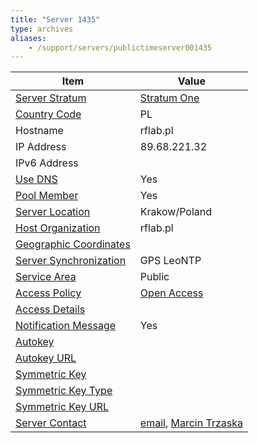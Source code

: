 ```yaml
---
title: "Server 1435"
type: archives
aliases:
    - /support/servers/publictimeserver001435
---
```


| Item | Value |
| ----- | ----- |
| [Server Stratum](/support/servers/serverstratum) | [Stratum One](/support/servers/stratumonetimeservers) |
| [Country Code](/support/servers/countrycode) | PL |
| Hostname |  rflab.pl |
| IP Address |  89.68.221.32 |
| IPv6 Address | |
| [Use DNS](/support/servers/usedns) | Yes |
| [Pool Member](/support/servers/poolmember) | Yes |
| [Server Location](/support/servers/serverlocation) |  Krakow/Poland  |
| [Host Organization](/support/servers/hostorganization) | rflab.pl |
| [ Geographic Coordinates](/support/servers/geographiccoordinates) | |
| [Server Synchronization](/support/servers/serversynchronization) | GPS LeoNTP |
| [Service Area](/support/servers/servicearea) |  Public  |
| [Access Policy](/support/servers/accesspolicy) | [Open Access](/support/servers/openaccess) |
| [Access Details](/support/servers/accessdetails) |  |
| [Notification Message](/support/servers/notificationmessage) | Yes |
| [Autokey](/support/servers/autokey) |  |
| [Autokey URL](/support/servers/autokeyurl) | |
| [Symmetric Key](/support/servers/symmetrickey) |  |
| [Symmetric Key Type](/support/servers/symmetrickeytype) | |
| [Symmetric Key URL](/support/servers/symmetrickeyurl) | |
| [Server Contact](/support/servers/servercontact) | [email](mailto:maxbit.allegro@gmail.com), [Marcin Trzaska](mailto:marcin@rflab.pl) |